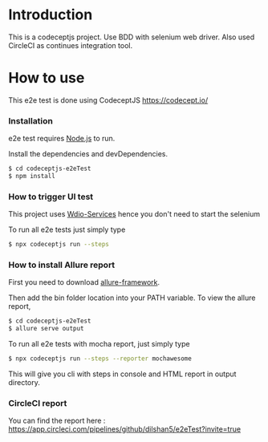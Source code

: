 # Introduction

This is a codeceptjs project. Use BDD with selenium web driver. Also used CircleCI as continues integration tool.

# How to use

This e2e test is done using CodeceptJS https://codecept.io/

### Installation

e2e test requires [Node.js](https://nodejs.org/) to run.

Install the dependencies and devDependencies.

```sh
$ cd codeceptjs-e2eTest
$ npm install 
```

### How to trigger UI test

This project uses [Wdio-Services](https://codecept.io/plugins#wdio) hence you don't need to start the selenium

To run all e2e tests just simply type

```sh
$ npx codeceptjs run --steps
```

### How to install Allure report

First you need to download [allure-framework](https://github.com/allure-framework/allure2/releases).

Then add the bin folder location into your PATH variable.
To view the allure report,

```sh
$ cd codeceptjs-e2eTest
$ allure serve output
```

To run all e2e tests with mocha report, just simply type

```sh
$ npx codeceptjs run --steps --reporter mochawesome
```

This will give you cli with steps in console and HTML report in output directory.

### CircleCI report

You can find the report here : https://app.circleci.com/pipelines/github/dilshan5/e2eTest?invite=true
